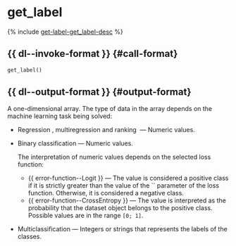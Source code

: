 # get_label

{% include [get-label-get_label-desc](../_includes/work_src/reusage-python/get_label-desc.md) %}


## {{ dl--invoke-format }} {#call-format}

```python
get_label()
```

## {{ dl--output-format }} {#output-format}

A one-dimensional array. The type of data in the array depends on the machine learning task being solved:
- Regression , multiregression and ranking  — Numeric values.
- Binary classification — Numeric values.
    
    The interpretation of numeric values depends on the selected loss function:
    
    - {{ error-function--Logit }} — The value is considered a positive class if it is strictly greater than the value of the `` parameter of the loss function. Otherwise, it is considered a negative class.
    - {{ error-function--CrossEntropy }} — The value is interpreted as the probability that the dataset object belongs to the positive class. Possible values are in the range `[0; 1]`.
    
- Multiclassification — Integers or strings that represents the labels of the classes.

